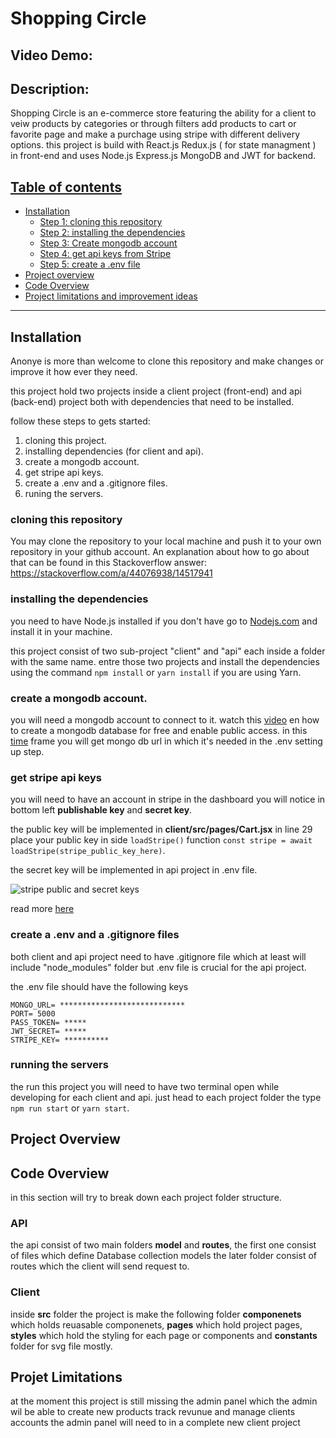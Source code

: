 # Shopping Circle

## Video Demo:

## Description:

Shopping Circle is an e-commerce store featuring the ability for a client to veiw products by categories or through filters add products to cart or favorite page and make a purchage using stripe with different delivery options. this project is build with React.js Redux.js ( for state managment ) in front-end and uses Node.js Express.js MongoDB and JWT for backend.

## [Table of contents](#table-of-contents)

- [Installation](#installation)
  - [Step 1: cloning this repository](#cloning-this-repository)
  - [Step 2: installing the dependencies](#installing-the-dependencies)
  - [Step 3: Create mongodb account](#create-mongodb-account)
  - [Step 4: get api keys from Stripe](#get-api-keys-from-stripe)
  - [Step 5: create a .env file](#create-a-.env-file)
- [Project overview](#project-overview)
- [Code Overview](#code-overview)
- [Project limitations and improvement ideas](#project-limitations-and-improvement-ideas)

---

## Installation

Anonye is more than welcome to clone this repository and make changes or improve it how ever they need.

this project hold two projects inside a client project (front-end) and api (back-end) project both with dependencies that need to be installed.

follow these steps to gets started:

1. cloning this project.
2. installing dependencies (for client and api).
3. create a mongodb account.
4. get stripe api keys.
5. create a .env and a .gitignore files.
6. runing the servers.

### cloning this repository

You may clone the repository to your local machine and push it to your own repository in your github account.
An explanation about how to go about that can be found in this Stackoverflow answer: https://stackoverflow.com/a/44076938/14517941

### installing the dependencies

you need to have Node.js installed if you don't have go to [Nodejs.com](https://nodejs.org/en) and install it in your machine.

this project consist of two sub-project "client" and "api" each inside a folder with the same name. entre those two projects and install the dependencies using the command `npm install` or `yarn install` if you are using Yarn.

### create a mongodb account.

you will need a mongodb account to connect to it. watch this [video](https://www.youtube.com/watch?v=0Pt7Kfh78Jg) en how to create a mongodb database for free and enable public access.
in this [time](https://youtu.be/0Pt7Kfh78Jg?feature=shared&t=455) frame you will get mongo db url in which it's needed in the .env setting up step.

### get stripe api keys

you will need to have an account in stripe in the dashboard you will notice in bottom left **publishable key** and **secret key**.

the public key will be implemented in **client/src/pages/Cart.jsx** in line 29 place your public key in side `loadStripe()` function
`const stripe = await loadStripe(stripe_public_key_here)`.

the secret key will be implemented in api project in .env file.

![stripe public and secret keys](https://www.appinvoice.com/images/content/documentation/stripe/en/stripe-api-keys.jpg)

read more [here](https://stripe.com/docs/keys)

### create a .env and a .gitignore files

both client and api project need to have .gitignore file which at least will include "node_modules" folder but .env file is crucial for the api project.

the .env file should have the following keys

```
MONGO_URL= ****************************
PORT= 5000
PASS_TOKEN= *****
JWT_SECRET= *****
STRIPE_KEY= **********
```

### running the servers

the run this project you will need to have two terminal open while developing for each client and api.
just head to each project folder the type `npm run start` or `yarn start`.

## Project Overview

## Code Overview

in this section will try to break down each project folder structure.

### API

the api consist of two main folders **model** and **routes**, the first one consist of files which define Database collection models the later folder consist of routes which the client will send request to.

### Client

inside **src** folder the project is make the following folder **componenets** which holds reuasable componenets, **pages** which hold project pages, **styles** which hold the styling for each page or components and **constants** folder for svg file mostly.

## Projet Limitations

at the moment this project is still missing the admin panel which the admin wil be able to create new products track revunue and manage clients accounts the admin panel will need to in a complete new client project
